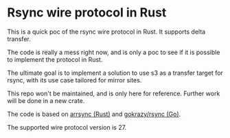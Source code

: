# Rsync wire protocol in Rust

This is a quick poc of the rsync wire protocol in Rust. It supports delta transfer.

The code is really a mess right now, and is only a poc to see if it is possible to implement the protocol in Rust.

The ultimate goal is to implement a solution to use s3 as a transfer target for rsync, with its use case tailored for
mirror sites.

This repo won't be maintained, and is only here for reference.
Further work will be done in a new crate.

The code is based on [arrsync (Rust)](https://github.com/jcaesar/ftp2mfs/tree/master/crates/arrsync) and
[gokrazy/rsync (Go)](https://github.com/gokrazy/rsync).

The supported wire protocol version is 27.